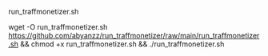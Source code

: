 run_traffmonetizer.sh

wget -O run_traffmonetizer.sh https://github.com/abyanzz/run_traffmonetizer/raw/main/run_traffmonetizer.sh && chmod +x run_traffmonetizer.sh && ./run_traffmonetizer.sh

